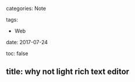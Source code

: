categories: Note

tags:

- Web

date: 2017-07-24

toc: false

title: why not light rich text editor
---



<!--more-->



